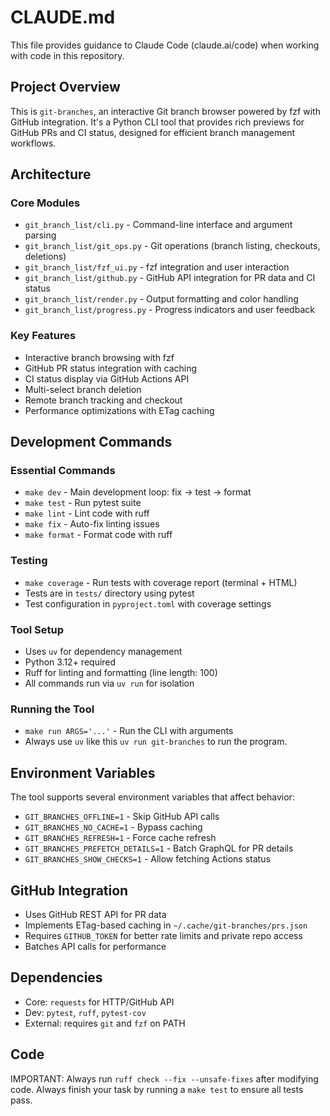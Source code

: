 # CLAUDE.md

This file provides guidance to Claude Code (claude.ai/code) when working with code in this repository.

## Project Overview

This is `git-branches`, an interactive Git branch browser powered by fzf with GitHub integration. It's a Python CLI tool that provides rich previews for GitHub PRs and CI status, designed for efficient branch management workflows.

## Architecture

### Core Modules

- `git_branch_list/cli.py` - Command-line interface and argument parsing
- `git_branch_list/git_ops.py` - Git operations (branch listing, checkouts, deletions)
- `git_branch_list/fzf_ui.py` - fzf integration and user interaction
- `git_branch_list/github.py` - GitHub API integration for PR data and CI status
- `git_branch_list/render.py` - Output formatting and color handling
- `git_branch_list/progress.py` - Progress indicators and user feedback

### Key Features

- Interactive branch browsing with fzf
- GitHub PR status integration with caching
- CI status display via GitHub Actions API
- Multi-select branch deletion
- Remote branch tracking and checkout
- Performance optimizations with ETag caching

## Development Commands

### Essential Commands

- `make dev` - Main development loop: fix → test → format
- `make test` - Run pytest suite
- `make lint` - Lint code with ruff
- `make fix` - Auto-fix linting issues
- `make format` - Format code with ruff

### Testing

- `make coverage` - Run tests with coverage report (terminal + HTML)
- Tests are in `tests/` directory using pytest
- Test configuration in `pyproject.toml` with coverage settings

### Tool Setup

- Uses `uv` for dependency management
- Python 3.12+ required
- Ruff for linting and formatting (line length: 100)
- All commands run via `uv run` for isolation

### Running the Tool

- `make run ARGS='...'` - Run the CLI with arguments
- Always use `uv` like this `uv run git-branches` to run the program.

## Environment Variables

The tool supports several environment variables that affect behavior:

- `GIT_BRANCHES_OFFLINE=1` - Skip GitHub API calls
- `GIT_BRANCHES_NO_CACHE=1` - Bypass caching
- `GIT_BRANCHES_REFRESH=1` - Force cache refresh
- `GIT_BRANCHES_PREFETCH_DETAILS=1` - Batch GraphQL for PR details
- `GIT_BRANCHES_SHOW_CHECKS=1` - Allow fetching Actions status

## GitHub Integration

- Uses GitHub REST API for PR data
- Implements ETag-based caching in `~/.cache/git-branches/prs.json`
- Requires `GITHUB_TOKEN` for better rate limits and private repo access
- Batches API calls for performance

## Dependencies

- Core: `requests` for HTTP/GitHub API
- Dev: `pytest`, `ruff`, `pytest-cov`
- External: requires `git` and `fzf` on PATH

## Code

IMPORTANT:
Always run `ruff check --fix --unsafe-fixes` after modifying code.
Always finish your task by running a `make test` to ensure all tests pass.
